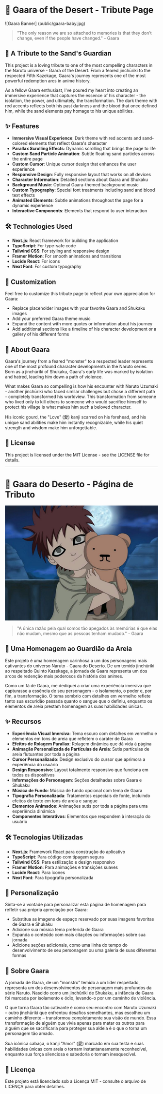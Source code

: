 # 🔴 Gaara of the Desert - Tribute Page

![Gaara Banner] (public/gaara-baby.jpg)

> "The only reason we are so attached to memories is that they don't change, even if the people have changed." - Gaara

## 💫 A Tribute to the Sand's Guardian

This project is a loving tribute to one of the most compelling characters in the Naruto universe - Gaara of the Desert. From a feared jinchūriki to the respected Fifth Kazekage, Gaara's journey represents one of the most powerful redemption arcs in anime history.

As a fellow Gaara enthusiast, I've poured my heart into creating an immersive experience that captures the essence of his character - the isolation, the power, and ultimately, the transformation. The dark theme with red accents reflects both his past darkness and the blood that once defined him, while the sand elements pay homage to his unique abilities.

## ✨ Features

- **Immersive Visual Experience**: Dark theme with red accents and sand-colored elements that reflect Gaara's character
- **Parallax Scrolling Effects**: Dynamic scrolling that brings the page to life
- **Custom Sand Particle Animation**: Subtle floating sand particles across the entire page
- **Custom Cursor**: Unique cursor design that enhances the user experience
- **Responsive Design**: Fully responsive layout that works on all devices
- **Character Information**: Detailed sections about Gaara and Shukaku
- **Background Music**: Optional Gaara-themed background music
- **Custom Typography**: Special font treatments including sand and blood text effects
- **Animated Elements**: Subtle animations throughout the page for a dynamic experience
- **Interactive Components**: Elements that respond to user interaction

## 🛠️ Technologies Used

- **Next.js**: React framework for building the application
- **TypeScript**: For type-safe code
- **Tailwind CSS**: For styling and responsive design
- **Framer Motion**: For smooth animations and transitions
- **Lucide React**: For icons
- **Next Font**: For custom typography

## 🎨 Customization

Feel free to customize this tribute page to reflect your own appreciation for Gaara:

- Replace placeholder images with your favorite Gaara and Shukaku images
- Add your preferred Gaara theme music
- Expand the content with more quotes or information about his journey
- Add additional sections like a timeline of his character development or a gallery of his different forms

## 💭 About Gaara

Gaara's journey from a feared "monster" to a respected leader represents one of the most profound character developments in the Naruto series. Born as a jinchūriki of Shukaku, Gaara's early life was marked by isolation and hatred, leading him down a path of violence.

What makes Gaara so compelling is how his encounter with Naruto Uzumaki - another jinchūriki who faced similar challenges but chose a different path - completely transformed his worldview. This transformation from someone who lived only to kill others to someone who would sacrifice himself to protect his village is what makes him such a beloved character.

His iconic gourd, the "Love" (愛) kanji scarred on his forehead, and his unique sand abilities make him instantly recognizable, while his quiet strength and wisdom make him unforgettable.


## 📄 License

This project is licensed under the MIT License - see the LICENSE file for details.

--------------

# 🔴 Gaara do Deserto - Página de Tributo

![Banner do Gaara](public/gaara-baby.jpg)

> "A única razão pela qual somos tão apegados às memórias é que elas não mudam, mesmo que as pessoas tenham mudado." - Gaara

## 💫 Uma Homenagem ao Guardião da Areia

Este projeto é uma homenagem carinhosa a um dos personagens mais cativantes do universo Naruto - Gaara do Deserto. De um temido jinchūriki ao respeitado Quinto Kazekage, a jornada de Gaara representa um dos arcos de redenção mais poderosos da história dos animes.

Como um fã de Gaara, me dediquei a criar uma experiência imersiva que capturasse a essência de seu personagem - o isolamento, o poder e, por fim, a transformação. O tema sombrio com detalhes em vermelho reflete tanto sua escuridão passada quanto o sangue que o definiu, enquanto os elementos de areia prestam homenagem às suas habilidades únicas.

## ✨ Recursos

- **Experiência Visual Imersiva**: Tema escuro com detalhes em vermelho e elementos em tons de areia que refletem o caráter de Gaara
- **Efeitos de Rolagem Parallax**: Rolagem dinâmica que dá vida à página
- **Animação Personalizada de Partículas de Areia**: Sutis partículas de areia flutuantes por toda a página
- **Cursor Personalizado**: Design exclusivo do cursor que aprimora a experiência do usuário
- **Design Responsivo**: Layout totalmente responsivo que funciona em todos os dispositivos
- **Informações do Personagem**: Seções detalhadas sobre Gaara e Shukaku
- **Música de Fundo**: Música de fundo opcional com tema de Gaara
- **Tipografia Personalizada**: Tratamentos especiais de fonte, incluindo efeitos de texto em tons de areia e sangue
- **Elementos Animados**: Animações sutis por toda a página para uma experiência dinâmica
- **Componentes Interativos**: Elementos que respondem à interação do usuário

## 🛠️ Tecnologias Utilizadas

- **Next.js**: Framework React para construção do aplicativo
- **TypeScript**: Para código com tipagem segura
- **Tailwind CSS**: Para estilização e design responsivo
- **Framer Motion**: Para animações e transições suaves
- **Lucide React**: Para ícones
- **Next Font**: Para tipografia personalizada



## 🎨 Personalização

Sinta-se à vontade para personalizar esta página de homenagem para refletir sua própria apreciação por Gaara:

- Substitua as imagens de espaço reservado por suas imagens favoritas de Gaara e Shukaku
- Adicione sua música tema preferida de Gaara
- Expanda o conteúdo com mais citações ou informações sobre sua jornada
- Adicione seções adicionais, como uma linha do tempo do desenvolvimento de seu personagem ou uma galeria de suas diferentes formas

## 💭 Sobre Gaara

A jornada de Gaara, de um "monstro" temido a um líder respeitado, representa um dos desenvolvimentos de personagem mais profundos da série Naruto. Nascido como um jinchūriki de Shukaku, a infância de Gaara foi marcada por isolamento e ódio, levando-o por um caminho de violência.

O que torna Gaara tão cativante é como seu encontro com Naruto Uzumaki – outro jinchūriki que enfrentou desafios semelhantes, mas escolheu um caminho diferente – transformou completamente sua visão de mundo. Essa transformação de alguém que vivia apenas para matar os outros para alguém que se sacrificaria para proteger sua aldeia é o que o torna um personagem tão amado.

Sua icônica cabaça, o kanji "Amor" (愛) marcado em sua testa e suas habilidades únicas com areia o tornam instantaneamente reconhecível, enquanto sua força silenciosa e sabedoria o tornam inesquecível.

## 📄 Licença

Este projeto está licenciado sob a Licença MIT - consulte o arquivo de LICENÇA para obter detalhes.



